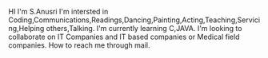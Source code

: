  HI I'm S.Anusri
 I'm intersted in Coding,Communications,Readings,Dancing,Painting,Acting,Teaching,Servicing,Helping others,Talking.
 I'm currently learning C,JAVA.
 I'm looking to collaborate on IT Companies and IT based companies or Medical field companies.
 How to reach me through mail.
